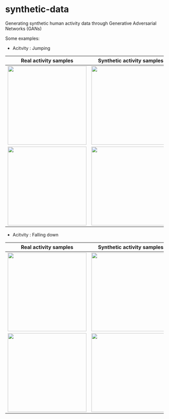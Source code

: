 # synthetic-data
Generating synthetic human activity data through Generative Adversarial Networks (GANs)

Some examples:

- Acitvity : Jumping

Real activity samples            |  Synthetic activity samples
:-------------------------:|:-------------------------:
<img src="https://github.ibm.com/Deval-Mehta/synthetic-data/blob/master/gifs/real/cl26_act1.gif" width="250">  |  <img src="https://github.ibm.com/Deval-Mehta/synthetic-data/blob/master/gifs/fake/cl26_act1.gif" width="250">
<img src="https://github.ibm.com/Deval-Mehta/synthetic-data/blob/master/gifs/real/cl26_act2.gif" width="250">  |  <img src="https://github.ibm.com/Deval-Mehta/synthetic-data/blob/master/gifs/fake/cl26_act2.gif" width="250">

- Acitvity : Falling down

Real activity samples            |  Synthetic activity samples
:-------------------------:|:-------------------------:
<img src="https://github.ibm.com/Deval-Mehta/synthetic-data/blob/master/gifs/real/cl42_act1.gif" width="250">  |  <img src="https://github.ibm.com/Deval-Mehta/synthetic-data/blob/master/gifs/fake/cl42_act1.gif" width="250">
<img src="https://github.ibm.com/Deval-Mehta/synthetic-data/blob/master/gifs/real/cl42_act2.gif" width="250">  |  <img src="https://github.ibm.com/Deval-Mehta/synthetic-data/blob/master/gifs/fake/cl42_act2.gif" width="250">
